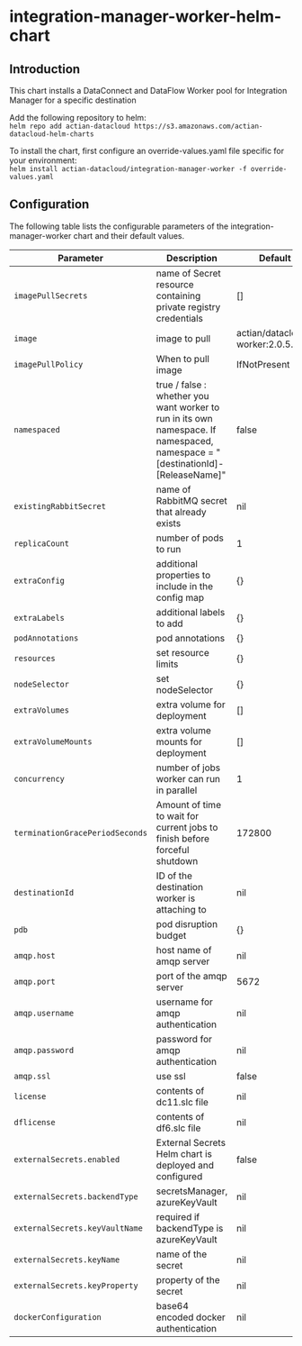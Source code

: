 # integration-manager-worker-helm-chart

## Introduction

This chart installs a DataConnect and DataFlow Worker pool for Integration Manager for a specific destination

Add the following repository to helm:  
```helm repo add actian-datacloud https://s3.amazonaws.com/actian-datacloud-helm-charts```

To install the chart, first configure an override-values.yaml file specific for your environment:  
```helm install actian-datacloud/integration-manager-worker -f override-values.yaml```

## Configuration

The following table lists the configurable parameters of the integration-manager-worker chart and their default values.
  
| Parameter | Description | Default|
| -----  | ----- | ------|
| `imagePullSecrets` | name of Secret resource containing private registry credentials | [] |
| `image` | image to pull | actian/datacloud-worker:2.0.5.270 |
| `imagePullPolicy` | When to pull image | IfNotPresent |
| `namespaced` | true / false : whether you want worker to run in its own namespace. If namespaced, namespace = \"\[destinationId\]-\[ReleaseName\]\" | false |
| `existingRabbitSecret` | name of RabbitMQ secret that already exists | nil |
| `replicaCount` | number of pods to run | 1 |
| `extraConfig` | additional properties to include in the config map | {} |
| `extraLabels` | additional labels to add | {} |
| `podAnnotations` | pod annotations | {} |
| `resources` | set resource limits | {} |
| `nodeSelector` | set nodeSelector | {} |
| `extraVolumes` | extra volume for deployment | [] |
| `extraVolumeMounts` | extra volume mounts for deployment | [] |
| `concurrency` | number of jobs worker can run in parallel | 1 |
| `terminationGracePeriodSeconds` | Amount of time to wait for current jobs to finish before forceful shutdown | 172800 |
| `destinationId` | ID of the destination worker is attaching to | nil |
| `pdb` | pod disruption budget | {} |
| `amqp.host` | host name of amqp server | nil |
| `amqp.port` | port of the amqp server | 5672 |
| `amqp.username` | username for amqp authentication | nil | 
| `amqp.password` | password for amqp authentication | nil |
| `amqp.ssl` | use ssl | false |
| `license` | contents of dc11.slc file | nil |
| `dflicense` | contents of df6.slc file | nil |
| `externalSecrets.enabled` | External Secrets Helm chart is deployed and configured | false |
| `externalSecrets.backendType` | secretsManager, azureKeyVault | nil |
| `externalSecrets.keyVaultName` | required if backendType is azureKeyVault  | nil |
| `externalSecrets.keyName` | name of the secret  | nil |
| `externalSecrets.keyProperty` | property of the secret  | nil |
| `dockerConfiguration` | base64 encoded docker authentication  | nil |
